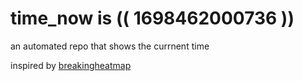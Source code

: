 # time_now is (( 1698462000736 ))

an automated repo that shows the currnent time

inspired by [breakingheatmap](https://github.com/breakingheatmap/breakingheatmap)